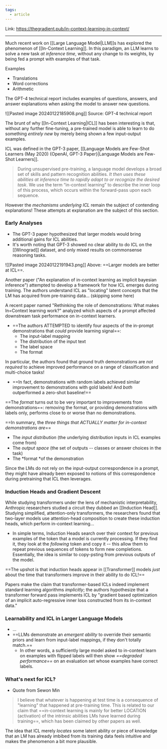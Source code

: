```yaml
---
tags:
  - article
---
```


Link: https://thegradient.pub/in-context-learning-in-context/

-------
Much recent work on [[Large Language Model|LLM]]s has explored the phenomenon of [[In-Context Learning]]. In this paradigm, an LLM learns to solve a new task *at inference time*, without any change to its weights, by being fed a prompt with examples of that task.

Examples
- Translations
- Word corrections
- Arithmetic

The GPT-4 technical report includes examples of questions, answers, and answer explanations when asking the model to answer new questions.

![[Pasted image 20240122185908.png]]
Source: GPT-4 technical report

The brunt of why [[In-Context Learning|ICL]] has been interesting is that, without any further fine-tuning, a pre-trained model is able to learn to do something *entirely new* by merely being shown a few input-output examples.

ICL was defined in the GPT-3 paper, [[Language Models are Few-Shot Learners (May 2020) {OpenAI, GPT-3 Paper}|Language Models are Few-Shot Learners]].

> During unsupervised pre-training, a language model develops a broad set of skills and pattern recognition abilities. _It then uses these abilities at inference time to rapidly adapt to or recognize the desired task_. We use the term “in-context learning” to describe the inner loop of this process, which occurs within the forward-pass upon each sequence.

However the *mechanisms underlying ICL* remain the subject of contending explanations! These attempts at explanation are the subject of this section.


### Early Analyses
- The GPT-3 paper hypothesized that larger models would bring additional gains for ICL abilities. 
- It's worth noting that GPT-3 showed no clear ability to do ICL on the [[Winograd]] dataset, and only mixed results on commonsense reasoning tasks.

![[Pasted image 20240122191943.png]]
Above: ==Larger models are better at ICL==.

Another paper ("An explanation of in-context learning as implicit bayesian inference") attempted to develop a framework for how ICL emerges during training. The authors understand ICL as "locating" latent concepts that the LM has acquired from pre-training data... (skipping some here)

A recent paper named "Rethinking the role of demonstrations: What makes In=Context learning work?" analyzed which aspects of a prompt affected downstream task performance on in-context learners.
- ==The authors ATTEMPTED to identify four aspects of the in-prompt demonstrations that *could* provide learning signal==:
	- The input-label mapping
	- The distribution of the input text
	- The label space
	- The format

In particular, the authors found that ground truth demonstrations are *not required* to achieve improved performance on a range of classification and multi-choice tasks!
- ==In fact, demonstrations with random labels achieved similar improvement to demonstrations with gold labels! And *both* outperformed a zero-shot baseline!==

==The *format* turns out to be very important to improvements from demonstrations==: removing the format, or providing demonstrations with labels only, performs close to or worse than no demonstrations.

==In summary, the *three things that ACTUALLY matter for in-context demonstrations are*==
- The *input distribution* (the underlying distribution inputs in ICL examples come from)
- The *output space* (the set of outputs -- classes or answer choices in the task)
- The *format *of the demonstration

Since the LMs do not rely on the input-output correspondence in a prompt, they might have already been exposed to notions of this correspondence during pretraining that ICL then leverages.


### Induction Heads and Gradient Descent

While studying transformers under the lens of mechanistic interpretability, Anthropic researchers studied a circuit they dubbed an [[Induction Head]]. Studying simplified, attention-only transformers, the researchers found that two-layer models use attention-head composition to create these induction heads, which perform in-context learning...
- In simple terms, Induction Heads search over their context for previous examples of the token that a model is currently processing. If they find it, they look at the *following* token and copy it -- this allow them to repeat previous sequences of tokens to form new completions. Essentially, the idea is similar to copy-psting from previous outputs of the model.


==The upshot is that induction heads appear in [[Transformer]] models *just* about the time that transformers improve in their ability to do ICL!==

Papers make the claim that transformer-based ICLs indeed implement standard learning algorithms *implicitly*; the authors hypothesize that a transformer forward pass implements ICL by "gradient based optimization of an implicit auto-regressive inner loss constructed from its in-context data."

### Learnability and ICL in Larger Language Models
- ...
- ==LLMs demonstrate an *emergent ability* to override their semantic priors and learn from input-label mappings, if they don't totally match.==
	- In other words, a sufficiently large model asked to in-context learn on examples with flipped labels will then show *==degraded performance==* on an evaluation set whose examples have correct labels.


### What's next for ICL?
- Quote from Sewon Min
> I believe that whatever is happening at test time is a consequence of "learning" that happened at pre-training time. This is related to our claim that ==in-context learning is mainly for better LOCATION (activation) of the intrinsic abilities LMs have learned during training==, which has been claimed by other papers as well.

The idea that ICL merely *locates* some latent ability or piece of knowledge that an LM has already imbibed from its training data feels intuitive and makes the phenomenon a bit more plausible.




















